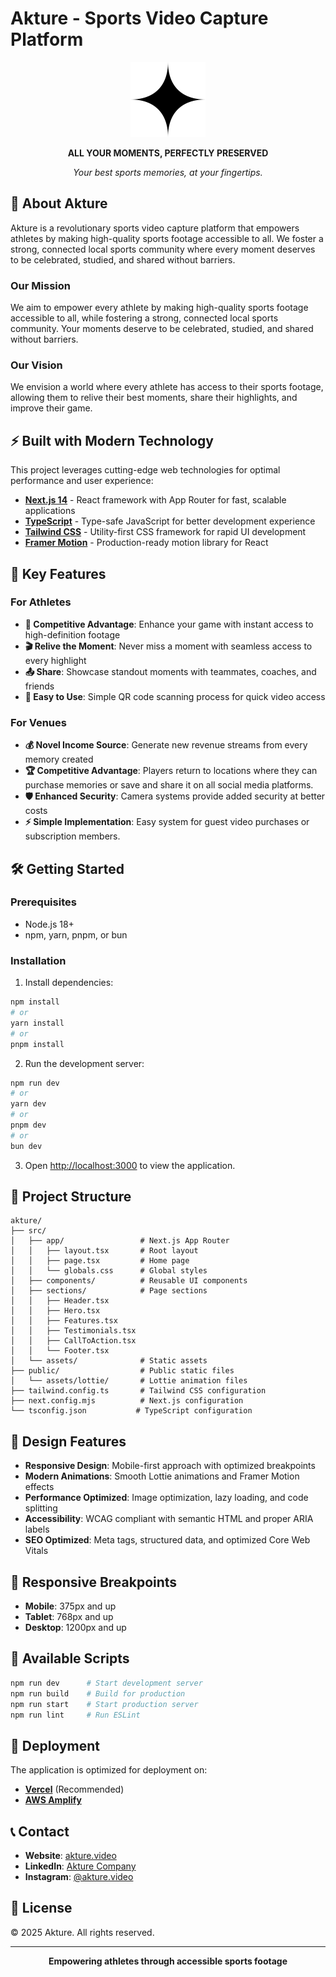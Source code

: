 # Akture - Sports Video Capture Platform

<div align="center">
  <img src="src/assets/logo.svg" alt="Akture Logo" width="120" height="120">
  
  **ALL YOUR MOMENTS, PERFECTLY PRESERVED**
  
  *Your best sports memories, at your fingertips.*
</div>

## 🏀 About Akture

Akture is a revolutionary sports video capture platform that empowers athletes
by making high-quality sports footage accessible to all. We foster a strong,
connected local sports community where every moment deserves to be celebrated,
studied, and shared without barriers.

### Our Mission

We aim to empower every athlete by making high-quality sports footage accessible
to all, while fostering a strong, connected local sports community. Your moments
deserve to be celebrated, studied, and shared without barriers.

### Our Vision

We envision a world where every athlete has access to their sports footage,
allowing them to relive their best moments, share their highlights, and improve
their game.

## ⚡ Built with Modern Technology

This project leverages cutting-edge web technologies for optimal performance and
user experience:

- **[Next.js 14](https://nextjs.org/)** - React framework with App Router for
  fast, scalable applications
- **[TypeScript](https://www.typescriptlang.org/)** - Type-safe JavaScript for
  better development experience
- **[Tailwind CSS](https://tailwindcss.com/)** - Utility-first CSS framework for
  rapid UI development
- **[Framer Motion](https://www.framer.com/motion/)** - Production-ready motion
  library for React

## 🚀 Key Features

### For Athletes

- **🎯 Competitive Advantage**: Enhance your game with instant access to
  high-definition footage
- **🎬 Relive the Moment**: Never miss a moment with seamless access to every
  highlight
- **📤 Share**: Showcase standout moments with teammates, coaches, and friends
- **📱 Easy to Use**: Simple QR code scanning process for quick video access

### For Venues

- **💰 Novel Income Source**: Generate new revenue streams from every memory
  created
- **🏆 Competitive Advantage**: Players return to locations where they can
  purchase memories or save and share it on all social media platforms.
- **🛡️ Enhanced Security**: Camera systems provide added security at better
  costs
- **⚡ Simple Implementation**: Easy system for guest video purchases or
  subscription members.

## 🛠️ Getting Started

### Prerequisites

- Node.js 18+
- npm, yarn, pnpm, or bun

### Installation

1. Install dependencies:
```bash
npm install
# or
yarn install
# or
pnpm install
```

2. Run the development server:
```bash
npm run dev
# or
yarn dev
# or
pnpm dev
# or
bun dev
```

3. Open [http://localhost:3000](http://localhost:3000) to view the application.

## 📁 Project Structure

```
akture/
├── src/
│   ├── app/                 # Next.js App Router
│   │   ├── layout.tsx       # Root layout
│   │   ├── page.tsx         # Home page
│   │   └── globals.css      # Global styles
│   ├── components/          # Reusable UI components
│   ├── sections/            # Page sections
│   │   ├── Header.tsx
│   │   ├── Hero.tsx
│   │   ├── Features.tsx
│   │   ├── Testimonials.tsx
│   │   ├── CallToAction.tsx
│   │   └── Footer.tsx
│   └── assets/              # Static assets
├── public/                  # Public static files
│   └── assets/lottie/       # Lottie animation files
├── tailwind.config.ts       # Tailwind CSS configuration
├── next.config.mjs          # Next.js configuration
└── tsconfig.json           # TypeScript configuration
```

## 🎨 Design Features

- **Responsive Design**: Mobile-first approach with optimized breakpoints
- **Modern Animations**: Smooth Lottie animations and Framer Motion effects
- **Performance Optimized**: Image optimization, lazy loading, and code
  splitting
- **Accessibility**: WCAG compliant with semantic HTML and proper ARIA labels
- **SEO Optimized**: Meta tags, structured data, and optimized Core Web Vitals

## 📱 Responsive Breakpoints

- **Mobile**: 375px and up
- **Tablet**: 768px and up
- **Desktop**: 1200px and up

## 🔧 Available Scripts

```bash
npm run dev      # Start development server
npm run build    # Build for production
npm run start    # Start production server
npm run lint     # Run ESLint
```

## 🚀 Deployment

The application is optimized for deployment on:

- **[Vercel](https://vercel.com/)** (Recommended)
- **[AWS Amplify](https://aws.amazon.com/amplify/)**

## 📞 Contact

- **Website**: [akture.video](https://www.akture.video/)
- **LinkedIn**:
  [Akture Company](https://linkedin.com/company/crazed-entertainment/)
- **Instagram**: [@akture.video](https://instagram.com/akture.video)

## 📄 License

© 2025 Akture. All rights reserved.

---

<div align="center">
  <strong>Empowering athletes through accessible sports footage</strong>
</div>
